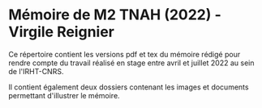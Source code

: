 # Mémoire de M2 TNAH (2022) - Virgile Reignier

Ce répertoire contient les versions pdf et tex du mémoire rédigé pour rendre compte du travail réalisé en stage entre avril et juillet 2022 au sein de l'IRHT-CNRS.

Il contient également deux dossiers contenant les images et documents permettant d'illustrer le mémoire.